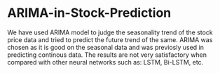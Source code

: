 # ARIMA-in-Stock-Prediction
We have used ARIMA model to judge the seasonality trend of the stock price data and tried to predict the future trend of the same.
ARIMA was chosen as it is good on the seasonal data and was previosly used in predicting continous data.
The results are not very satisfactory when compared with other neural networks such as: LSTM, Bi-LSTM, etc.
